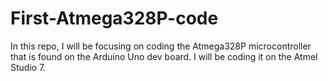 # First-Atmega328P-code
In this repo, I will be focusing on coding the Atmega328P microcontroller that is found on the Arduino Uno dev board.  I will be coding it on the Atmel Studio 7.
